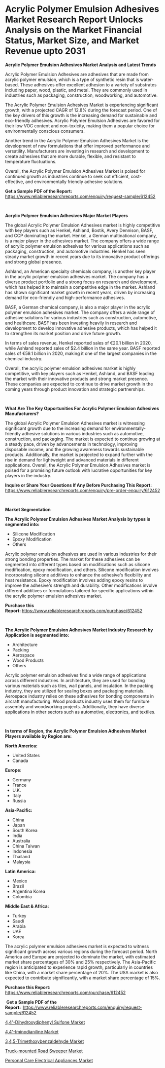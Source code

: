 <p><h1>Acrylic Polymer Emulsion Adhesives Market Research Report Unlocks Analysis on the Market Financial Status, Market Size, and Market Revenue upto 2031</h1></p><p><strong>Acrylic Polymer Emulsion Adhesives Market Analysis and Latest Trends</strong></p>
<p><p>Acrylic Polymer Emulsion Adhesives are adhesives that are made from acrylic polymer emulsion, which is a type of synthetic resin that is water-based. These adhesives offer excellent adhesion to a variety of substrates including paper, wood, plastic, and metal. They are commonly used in industries such as packaging, construction, woodworking, and automotive.</p><p>The Acrylic Polymer Emulsion Adhesives Market is experiencing significant growth, with a projected CAGR of 12.8% during the forecast period. One of the key drivers of this growth is the increasing demand for sustainable and eco-friendly adhesives. Acrylic Polymer Emulsion Adhesives are favored for their low VOC content and non-toxicity, making them a popular choice for environmentally conscious consumers.</p><p>Another trend in the Acrylic Polymer Emulsion Adhesives Market is the development of new formulations that offer improved performance and versatility. Manufacturers are investing in research and development to create adhesives that are more durable, flexible, and resistant to temperature fluctuations.</p><p>Overall, the Acrylic Polymer Emulsion Adhesives Market is poised for continued growth as industries continue to seek out efficient, cost-effective, and environmentally friendly adhesive solutions.</p></p>
<p><strong>Get a Sample PDF of the Report:&nbsp;</strong> <a href="https://www.reliableresearchreports.com/enquiry/request-sample/612452">https://www.reliableresearchreports.com/enquiry/request-sample/612452</a></p>
<p>&nbsp;</p>
<p><strong>Acrylic Polymer Emulsion Adhesives Major Market Players</strong></p>
<p><p>The global Acrylic Polymer Emulsion Adhesives market is highly competitive with key players such as Henkel, Ashland, Bostik, Avery Dennison, BASF, and CCP dominating the market. Henkel, a German multinational company, is a major player in the adhesives market. The company offers a wide range of acrylic polymer emulsion adhesives for various applications such as packaging, construction, and automotive industries. Henkel has seen steady market growth in recent years due to its innovative product offerings and strong global presence.</p><p>Ashland, an American specialty chemicals company, is another key player in the acrylic polymer emulsion adhesives market. The company has a diverse product portfolio and a strong focus on research and development, which has helped it to maintain a competitive edge in the market. Ashland has shown significant market growth in recent years, driven by increasing demand for eco-friendly and high-performance adhesives.</p><p>BASF, a German chemical company, is also a major player in the acrylic polymer emulsion adhesives market. The company offers a wide range of adhesive solutions for various industries such as construction, automotive, and healthcare. BASF has been investing heavily in research and development to develop innovative adhesive products, which has helped it to strengthen its market position and drive future growth.</p><p>In terms of sales revenue, Henkel reported sales of €20.1 billion in 2020, while Ashland reported sales of $2.4 billion in the same year. BASF reported sales of €59.1 billion in 2020, making it one of the largest companies in the chemical industry.</p><p>Overall, the acrylic polymer emulsion adhesives market is highly competitive, with key players such as Henkel, Ashland, and BASF leading the market with their innovative products and strong market presence. These companies are expected to continue to drive market growth in the coming years through product innovation and strategic partnerships.</p></p>
<p>&nbsp;</p>
<p><strong>What Are The Key Opportunities For Acrylic Polymer Emulsion Adhesives Manufacturers?</strong></p>
<p><p>The global Acrylic Polymer Emulsion Adhesives market is witnessing significant growth due to the increasing demand for environmentally-friendly adhesive solutions in various industries such as automotive, construction, and packaging. The market is expected to continue growing at a steady pace, driven by advancements in technology, improving disposable income, and the growing awareness towards sustainable products. Additionally, the market is projected to expand further with the rise in demand for lightweight and advanced materials in different applications. Overall, the Acrylic Polymer Emulsion Adhesives market is poised for a promising future outlook with lucrative opportunities for key players in the industry.</p></p>
<p><strong>Inquire or Share Your Questions If Any Before Purchasing This Report:</strong> <a href="https://www.reliableresearchreports.com/enquiry/pre-order-enquiry/612452">https://www.reliableresearchreports.com/enquiry/pre-order-enquiry/612452</a></p>
<p>&nbsp;</p>
<p><strong>Market Segmentation</strong></p>
<p><strong>The Acrylic Polymer Emulsion Adhesives Market Analysis by types is segmented into:</strong></p>
<p><ul><li>Silicone Modification</li><li>Epoxy Modification</li><li>Others</li></ul></p>
<p><p>Acrylic polymer emulsion adhesives are used in various industries for their strong bonding properties. The market for these adhesives can be segmented into different types based on modifications such as silicone modification, epoxy modification, and others. Silicone modification involves incorporating silicone additives to enhance the adhesive's flexibility and heat resistance. Epoxy modification involves adding epoxy resins to improve the adhesive's strength and durability. Other modifications involve different additives or formulations tailored for specific applications within the acrylic polymer emulsion adhesives market.</p></p>
<p><strong>Purchase this Report:&nbsp;</strong><a href="https://www.reliableresearchreports.com/purchase/612452">https://www.reliableresearchreports.com/purchase/612452</a></p>
<p>&nbsp;</p>
<p><strong>The Acrylic Polymer Emulsion Adhesives Market Industry Research by Application is segmented into:</strong></p>
<p><ul><li>Architecture</li><li>Packing</li><li>Aerospace</li><li>Wood Products</li><li>Others</li></ul></p>
<p><p>Acrylic polymer emulsion adhesives find a wide range of applications across different industries. In architecture, they are used for bonding various materials such as tiles, wall panels, and insulation. In the packing industry, they are utilized for sealing boxes and packaging materials. Aerospace industry relies on these adhesives for bonding components in aircraft manufacturing. Wood products industry uses them for furniture assembly and woodworking projects. Additionally, they have diverse applications in other sectors such as automotive, electronics, and textiles.</p></p>
<p>&nbsp;</p>
<p><strong>In terms of Region, the Acrylic Polymer Emulsion Adhesives Market Players available by Region are:</strong></p>
<p>
    <p> <strong> North America: </strong>
        <ul>
            <li>United States</li>
            <li>Canada</li>
        </ul>
        </p> 
    <p> <strong> Europe: </strong>
        <ul>
            <li>Germany</li>
            <li>France</li>
            <li>U.K.</li>
            <li>Italy</li>
            <li>Russia</li>
        </ul>
        </p> 
    <p> <strong> Asia-Pacific: </strong>
        <ul>
            <li>China</li>
            <li>Japan</li>
            <li>South Korea</li>
            <li>India</li>
            <li>Australia</li>
            <li>China Taiwan</li>
            <li>Indonesia</li>
            <li>Thailand</li>
            <li>Malaysia</li>
        </ul>
        </p> 
    <p> <strong> Latin America: </strong>
        <ul>
            <li>Mexico</li>
            <li>Brazil</li>
            <li>Argentina Korea</li>
            <li>Colombia</li>
        </ul>
        </p> 
    <p> <strong> Middle East & Africa: </strong>
        <ul>
            <li>Turkey</li>
            <li>Saudi</li>
            <li>Arabia</li>
            <li>UAE</li>
            <li>Korea</li>
        </ul>
    </p>
    </p>
<p><p>The acrylic polymer emulsion adhesives market is expected to witness significant growth across various regions during the forecast period. North America and Europe are projected to dominate the market, with estimated market share percentages of 30% and 25% respectively. The Asia-Pacific region is anticipated to experience rapid growth, particularly in countries like China, with a market share percentage of 20%. The USA market is also expected to contribute significantly, with a market share percentage of 15%.</p></p>
<p><strong>Purchase this Report: </strong><a href="https://www.reliableresearchreports.com/purchase/612452">https://www.reliableresearchreports.com/purchase/612452</a></p>
<p>&nbsp;<strong>Get a Sample PDF of the Report:&nbsp;&nbsp;</strong><a href="https://www.reliableresearchreports.com/enquiry/request-sample/612452">https://www.reliableresearchreports.com/enquiry/request-sample/612452</a></p>
<p><strong></strong></p>
<p><p><a href="https://butternut-bug-553.notion.site/4-4-Dihydroxydiphenyl-Sulfone-Market-Size-Market-Share-and-Global-Market-Analysis-Report-2024-2-127e5b28951441288a9e3c24ef613bd4">4,4'-Dihydroxydiphenyl Sulfone Market</a></p><p><a href="https://invited-way-688.notion.site/4-4-Iminodianiline-Market-Research-Report-Forecasted-for-Period-from-2024-2031-by-Market-Type-M-435f8377e02b4b46ba78990a1ba57452">4,4'-Iminodianiline Market</a></p><p><a href="https://mire-aunt-385.notion.site/3-4-5-Trimethoxybenzaldehyde-Market-Research-Report-Reveals-The-Latest-Trends-And-Opportunities-of-t-6cb68ea805a84b8d85d0f1b6d5232a73">3,4,5-Trimethoxybenzaldehyde Market</a></p><p><a href="https://view.publitas.com/reportprime-1/truck-mounted-road-sweeper-market-research-report-reveals-the-latest-trends-and-opportunities-of-this-market-for-period-from-2024-2031/">Truck-mounted Road Sweeper Market</a></p><p><a href="https://view.publitas.com/reportprime-1/personal-care-electrical-appliances-market-size-market-trends-and-growth-outlook-forecasted-for-period-from-2024-to-2031/">Personal Care Electrical Appliances Market</a></p></p>